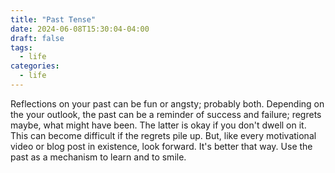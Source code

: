 ```yaml
---
title: "Past Tense"
date: 2024-06-08T15:30:04-04:00
draft: false
tags:
  - life
categories:
  - life
---
```


Reflections on your past can be fun or angsty; probably both.  Depending on the your outlook, the past can be a reminder of success and failure; regrets maybe, what might have been.  The latter is okay if you don't dwell on it.  This can become difficult if the regrets pile up.  But, like every motivational video or blog post in existence, look forward. It's better that way.  Use the past as a mechanism to learn and to smile.

